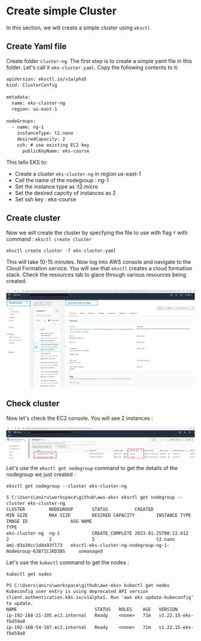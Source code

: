 # Create simple Cluster 
In this section, we will create a simple cluster using `eksctl`

## Create Yaml file 
Create folder `cluster-ng`. The first step is to create a simple yaml file in this folder. Let's call it `eks-cluster.yaml`. Copy the following contents to it:  

```
apiVersion: eksctl.io/v1alpha5
kind: ClusterConfig

metadata:
  name: eks-cluster-ng
  region: us-east-1

nodeGroups:
  - name: ng-1
    instanceType: t2.nano
    desiredCapacity: 2
    ssh: # use existing EC2 key
      publicKeyName: eks-course
```

This tells EKS to:

* Create a cluster `eks-cluster-ng` in region us-east-1
* Call the name of the nodegroup : ng-1
* Set the instance type as :t2.micro
* Set the desired capcity of instances as 2
* Set ssh key : eks-course 


## Create cluster 
Now we will create the cluster by specfying the file to use with flag `f` with command : `eksctl create cluster`

```
eksctl create cluster -f eks-cluster.yaml
```

This will take 10-15 minutes. Now log into AWS console and navigate to the Cloud Formation service. You will see that `eksctl` creates a cloud formation stack. Check the resources tab to glace through various resources being created. 

![Screenshot](img/eks-cluster-cloud-formation.jpg)

## Check cluster 

Now let's check the EC2 console. You will see 2 instances :

![Screenshot](img/eks-cluster-ec2-instance.jpg)

Let's use the `eksctl get nodegroup` command to get the details of the nodegroup we just created  : 
```
eksctl get nodegroup --cluster eks-cluster-ng
```

```
S C:\Users\aniru\workspace\github\aws-eks> eksctl get nodegroup --cluster eks-cluster-ng
CLUSTER         NODEGROUP       STATUS          CREATED                 MIN SIZE        MAX SIZE        DESIRED CAPACITY        INSTANCE TYPE   IMAGE ID                ASG NAME                                       TYPE
eks-cluster-ng  ng-1            CREATE_COMPLETE 2023-01-25T00:22:41Z    2               2               2                       t2.nano         ami-03a30cc1dda93f173   eksctl-eks-cluster-ng-nodegroup-ng-1-NodeGroup-6387ICJKD3BS     unmanaged
```

Let's use the `kubectl` command to get the nodes : 
```
kubectl get nodes
```

```
PS C:\Users\aniru\workspace\github\aws-eks> kubectl get nodes
Kubeconfig user entry is using deprecated API version client.authentication.k8s.io/v1alpha1. Run 'aws eks update-kubeconfig' to update.
NAME                             STATUS   ROLES    AGE   VERSION
ip-192-168-21-105.ec2.internal   Ready    <none>   71m   v1.22.15-eks-fb459a0
ip-192-168-54-187.ec2.internal   Ready    <none>   71m   v1.22.15-eks-fb459a0
```

